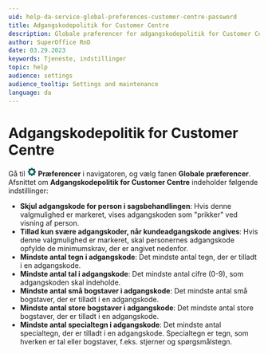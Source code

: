 ```yaml
---
uid: help-da-service-global-preferences-customer-centre-password
title: Adgangskodepolitik for Customer Centre
description: Globale præferencer for adgangskodepolitik for Customer Centre
author: SuperOffice RnD
date: 03.29.2023
keywords: Tjeneste, indstillinger
topic: help
audience: settings
audience_tooltip: Settings and maintenance
language: da
---
```


# Adgangskodepolitik for Customer Centre

Gå til ![icon][img1] **Præferencer** i navigatoren, og vælg fanen **Globale præferencer**. Afsnittet om **Adgangskodepolitik for Customer Centre** indeholder følgende indstillinger:

* **Skjul adgangskode for person i sagsbehandlingen**: Hvis denne valgmulighed er markeret, vises adgangskoden som "prikker" ved visning af person.
* **Tillad kun svære adgangskoder, når kundeadgangskode angives**: Hvis denne valgmulighed er markeret, skal personernes adgangskode opfylde de minimumskrav, der er angivet nedenfor.
* **Mindste antal tegn i adgangskode**: Det mindste antal tegn, der er tilladt i en adgangskode.
* **Mindste antal tal i adgangskode**: Det mindste antal cifre (0-9), som adgangskoden skal indeholde.
* **Mindste antal små bogstaver i adgangskode**: Det mindste antal små bogstaver, der er tilladt i en adgangskode.
* **Mindste antal store bogstaver i adgangskode**: Det mindste antal store bogstaver, der er tilladt i en adgangskode.
* **Mindste antal specialtegn i adgangskode**: Det mindste antal specialtegn, der er tilladt i en adgangskode. Specialtegn er tegn, som hverken er tal eller bogstaver, f.eks. stjerner og spørgsmålstegn.

<!-- Referenced links -->

<!-- Referenced images -->
[img1]: ../../../../../../common/icons/nav-admin-preferences-active.png
